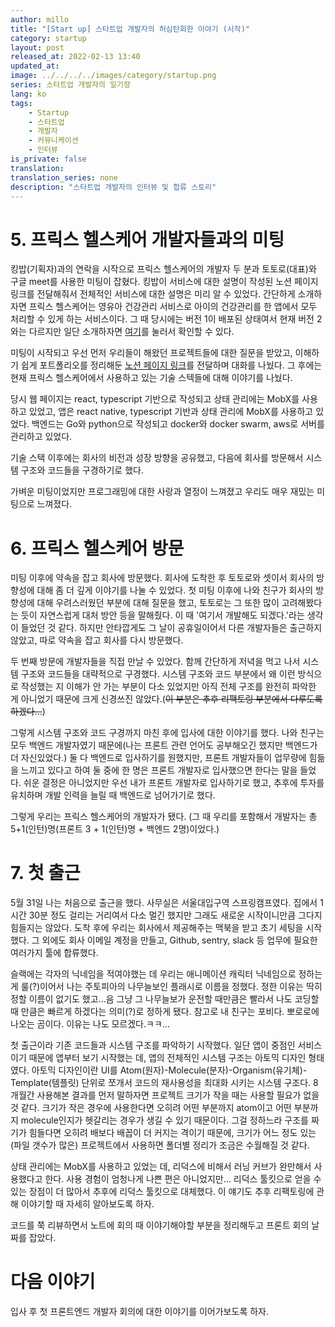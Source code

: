 ```yaml
---
author: millo
title: "[Start up] 스타트업 개발자의 허심탄회한 이야기 (시작)"
category: startup
layout: post
released_at: 2022-02-13 13:40
updated_at:
image: ../../../../images/category/startup.png
series: 스타트업 개발자의 일기장
lang: ko
tags:
    - Startup
    - 스타트업
    - 개발자
    - 커뮤니케이션
    - 인터뷰
is_private: false
translation:
translation_series: none
description: "스타트업 개발자의 인터뷰 및 합류 스토리"
---
```


# 5. 프릭스 헬스케어 개발자들과의 미팅

킹밥(기획자)과의 연락을 시작으로 프릭스 헬스케어의 개발자 두 분과 토토로(대표)와 구글 meet를 사용한 미팅이 잡혔다. 
킹밥이 서비스에 대한 설명이 작성된 노션 페이지 링크를 전달해줘서 전체적인 서비스에 대한 설명은 미리 알 수 있었다.
간단하게 소개하자면 프릭스 헬스케어는 영유아 건강관리 서비스로 아이의 건강관리를 한 앱에서 모두 처리할 수 있게 하는 서비스이다.
그 때 당시에는 버전 1이 배포된 상태여서 현재 버전 2와는 다르지만 일단 소개하자면 [여기](https://doctor-i.co.kr/)를 눌러서 확인할 수 있다.

미팅이 시작되고 우선 먼저 우리들이 해왔던 프로젝트들에 대한 질문을 받았고, 이해하기 쉽게 포트폴리오를 정리해둔 [노션 페이지 링크](https://www.notion.so/Seungmin-Lee-706a5c55276c4ff58f1ff87d433bb4fb)를 전달하며 대화를 나눴다.
그 후에는 현재 프릭스 헬스케어에서 사용하고 있는 기술 스텍들에 대해 이야기를 나눴다. 

당시 웹 페이지는 react, typescript 기반으로 작성되고 상태 관리에는 MobX를 사용하고 있었고, 앱은 react native, typescript 기반과 상태 관리에 MobX를 사용하고 있었다.
백엔드는 Go와 python으로 작성되고 docker와 docker swarm, aws로 서버를 관리하고 있었다.

기술 스택 이후에는 회사의 비전과 성장 방향을 공유했고, 다음에 회사를 방문해서 시스템 구조와 코드들을 구경하기로 했다.

가벼운 미팅이었지만 프로그래밍에 대한 사랑과 열정이 느껴졌고 우리도 매우 재밌는 미팅으로 느껴졌다.

# 6. 프릭스 헬스케어 방문

미팅 이후에 약속을 잡고 회사에 방문했다. 회사에 도착한 후 토토로와 셋이서 회사의 방향성에 대해 좀 더 깊게 이야기를 나눌 수 있었다.
첫 미팅 이후에 나와 친구가 회사의 방향성에 대해 우려스러웠던 부분에 대해 질문을 했고, 토토로는 그 또한 많이 고려해봤다는 듯이 자연스럽게 대처 방안 등을 말해줬다.
이 때 '여기서 개발해도 되겠다.'라는 생각이 들었던 것 같다.
하지만 안타깝게도 그 날이 공휴일이어서 다른 개발자들은 출근하지 않았고, 따로 약속을 잡고 회사를 다시 방문했다.

두 번째 방문에 개발자들을 직접 만날 수 있었다. 함께 간단하게 저녁을 먹고 나서 시스템 구조와 코드들을 대략적으로 구경했다.
시스템 구조와 코드 부분에서 왜 이런 방식으로 작성했는 지 이해가 안 가는 부분이 다소 있었지만 아직 전체 구조를 완전히 파악한 게 아니었기 때문에 크게 신경쓰진 않았다.(~~이 부분은 추후 리팩토링 부분에서 다루도록 하겠다...~~)

그렇게 시스템 구조와 코드 구경까지 마친 후에 입사에 대한 이야기를 했다. 
나와 친구는 모두 백엔드 개발자였기 때문에(나는 프론트 관련 언어도 공부해오긴 했지만 백엔드가 더 자신있었다.) 둘 다 백엔드로 입사하기를 원했지만, 프론트 개발자들이 업무량에 힘듦을 느끼고 있다고 하여 둘 중에 한 명은 프론트 개발자로 입사했으면 한다는 말을 들었다.
쉬운 결정은 아니었지만 우선 내가 프론트 개발자로 입사하기로 했고, 추후에 투자를 유치하며 개발 인력을 늘릴 때 백엔드로 넘어가기로 했다. 

그렇게 우리는 프릭스 헬스케어의 개발자가 됐다. (그 때 우리를 포함해서 개발자는 총 5+1(인턴)명(프론트 3 + 1(인턴)명 + 백엔드 2명)이었다.)

# 7. 첫 출근

5월 31일 나는 처음으로 출근을 했다. 사무실은 서울대입구역 스프링캠프였다. 
집에서 1시간 30분 정도 걸리는 거리여서 다소 멀긴 했지만 그래도 새로운 시작이니만큼 그다지 힘들지는 않았다.
도착 후에 우리는 회사에서 제공해주는 맥북을 받고 초기 세팅을 시작했다. 
그 외에도 회사 이메일 계정을 만들고, Github, sentry, slack 등 업무에 필요한 여러가지 툴에 합류했다.

슬랙에는 각자의 닉네임을 적여야했는 데 우리는 애니메이션 캐릭터 닉네임으로 정하는 게 룰(?)이어서 나는 주토피아의 나무늘보인 플래시로 이름을 정했다.
정한 이유는 딱히 정할 이름이 없기도 했고...음 그냥 그 나무늘보가 운전할 때만큼은 빨라서 나도 코딩할 때 만큼은 빠르게 하겠다는 의미(?)로 정하게 됐다.
참고로 내 친구는 포비다. 뽀로로에 나오는 곰이다. 이유는 나도 모르겠다.ㅋㅋ...

첫 출근이라 기존 코드들과 시스템 구조를 파악하기 시작했다. 일단 앱이 중점인 서비스이기 때문에 앱부터 보기 시작했는 데, 앱의 전체적인 시스템 구조는 아토믹 디자인 형태였다.
아토믹 디자인이란 UI를 Atom(원자)-Molecule(분자)-Organism(유기체)-Template(템플릿) 단위로 쪼개서 코드의 재사용성을 최대화 시키는 시스템 구조다.
8개월간 사용해본 결과를 먼저 말하자면 프로젝트 크기가 작을 때는 사용할 필요가 없을 것 같다. 
크기가 작은 경우에 사용한다면 오히려 어떤 부분까지 atom이고 어떤 부분까지 molecule인지가 헷갈리는 경우가 생길 수 있기 때문이다.
그걸 정하느라 구조를 짜기가 힘들다면 오히려 배보다 배꼽이 더 커지는 격이기 때문에, 크기가 어느 정도 있는(파일 갯수가 많은) 프로젝트에서 사용하면 폴더별 정리가 조금은 수월해질 것 같다.

상태 관리에는 MobX를 사용하고 있었는 데, 리덕스에 비해서 러닝 커브가 완만해서 사용했다고 한다. 
사용 경험이 엄청나게 나쁜 편은 아니었지만... 리덕스 툴킷으로 얻을 수 있는 장점이 더 많아서 추후에 리덕스 툴킷으로 대체했다.
이 얘기도 추후 리팩토링에 관해 이야기할 때 자세히 알아보도록 하자.

코드를 쭉 리뷰하면서 노트에 회의 때 이야기해야할 부분을 정리해두고 프론트 회의 날짜를 잡았다.

# 다음 이야기

입사 후 첫 프론트엔드 개발자 회의에 대한 이야기를 이어가보도록 하자.
